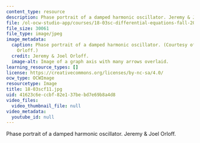 ```yaml
---
content_type: resource
description: Phase portrait of a damped harmonic oscillator. Jeremy & Joel Orloff.
file: /ol-ocw-studio-app/courses/18-03sc-differential-equations-fall-2011/41623c6eccbf82e137bebd7e69b8a4d8_18-03scf11.jpg
file_size: 30061
file_type: image/jpeg
image_metadata:
  caption: Phase portrait of a damped harmonic oscillator. (Courtesy of Jeremy & Joel
    Orloff.)
  credit: Jeremy & Joel Orloff.
  image-alt: Image of a graph axis with many arrows overlaid.
learning_resource_types: []
license: https://creativecommons.org/licenses/by-nc-sa/4.0/
ocw_type: OCWImage
resourcetype: Image
title: 18-03scf11.jpg
uid: 41623c6e-ccbf-82e1-37be-bd7e69b8a4d8
video_files:
  video_thumbnail_file: null
video_metadata:
  youtube_id: null
---
```

Phase portrait of a damped harmonic oscillator. Jeremy & Joel Orloff.